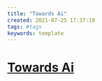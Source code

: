 ```yaml
---
title: "Towards Ai"
created: 2021-07-25 17:37:19
tags: #tags
keywords: template
---
```


# [Towards Ai](https://pub.towardsai.net/)
